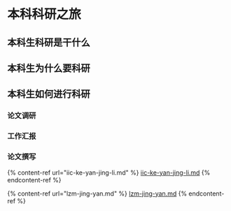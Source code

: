 # 本科科研之旅

## 本科生科研是干什么

## 本科生为什么要科研

## 本科生如何进行科研

### 论文调研

### 工作汇报

### 论文撰写

{% content-ref url="iic-ke-yan-jing-li.md" %}
[iic-ke-yan-jing-li.md](iic-ke-yan-jing-li.md)
{% endcontent-ref %}

{% content-ref url="lzm-jing-yan.md" %}
[lzm-jing-yan.md](lzm-jing-yan.md)
{% endcontent-ref %}
